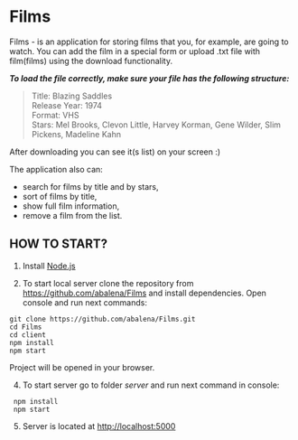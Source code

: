 # Films
Films - is an application for storing films that you, for example, are going to watch. You can add the film in a special form or upload .txt file with film(films) using the download functionality.

***To load the file correctly, make sure your file has the following structure:***
>Title: Blazing Saddles  
>Release Year: 1974  
>Format: VHS  
>Stars: Mel Brooks, Clevon Little, Harvey Korman, Gene Wilder, Slim Pickens, Madeline Kahn  

After downloading you can see it(s list) on your screen :)

The application also can: 
* search for films by title and by stars,
* sort of films by title,
* show full film information,
* remove a film from the list.


## HOW TO START?
1. Install [Node.js](<https://nodejs.org/en/>)

3. To start local server clone the repository from <https://github.com/abalena/Films> and install dependencies.
Open console and run next commands:
```
git clone https://github.com/abalena/Films.git
cd Films
cd client
npm install
npm start
```
 Project will be opened in your browser.

4. To start server go to folder *server* and run next command in console:
```
 npm install
 npm start
```
5. Server is located at <http://localhost:5000>

